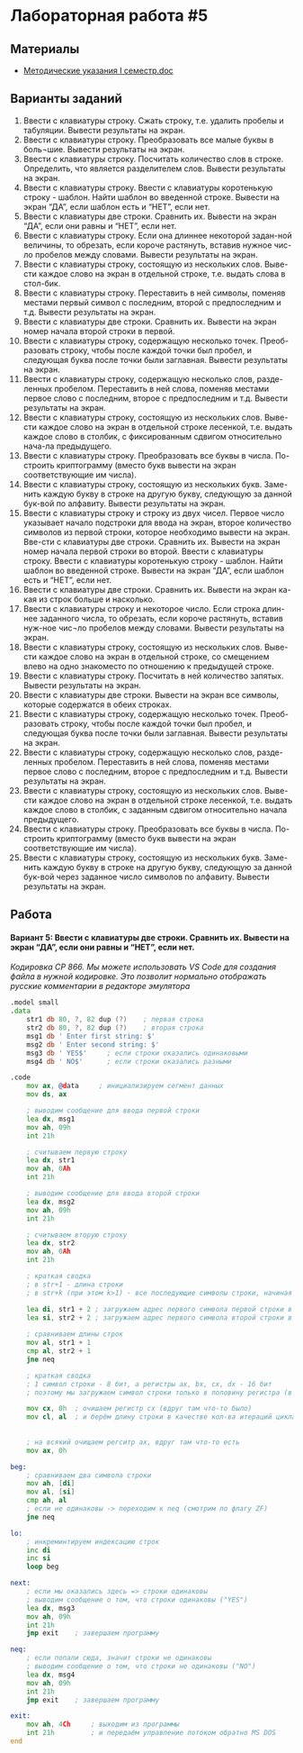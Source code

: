 # Лабораторная работа #5

## Материалы

* [Методические указания I семестр.doc](../%D0%9C%D0%B5%D1%82%D0%BE%D0%B4%D0%B8%D1%87%D0%B5%D1%81%D0%BA%D0%B8%D0%B5%20%D1%83%D0%BA%D0%B0%D0%B7%D0%B0%D0%BD%D0%B8%D1%8F%20I%20%D1%81%D0%B5%D0%BC%D0%B5%D1%81%D1%82%D1%80.doc)

## Варианты заданий

1.	Ввести с клавиатуры строку. Сжать строку, т.е. удалить пробелы и табуляции. Вывести результаты на экран. 
2.	Ввести с клавиатуры строку. Преобразовать все малые буквы в боль¬шие. Вывести результаты на экран. 
3.	Ввести с клавиатуры строку. Посчитать количество слов в строке. Определить, что является разделителем слов. Вывести результаты на экран. 
4.	Ввести с клавиатуры строку. Ввести с клавиатуры коротенькую строку - шаблон. Найти шаблон во введенной строке. Вывести на экран “ДА”, если шаблон есть и “НЕТ”, если нет. 
5.	Ввести с клавиатуры две строки. Сравнить их. Вывести на экран “ДА”, если они равны и “НЕТ”, если нет. 
6.	Ввести с клавиатуры строку. Если она длиннее некоторой задан-ной величины, то обрезать, если короче растянуть, вставив нужное чис-ло пробелов между словами. Вывести результаты на экран. 
7.	Ввести с клавиатуры строку, состоящую из нескольких слов. Выве-сти каждое слово на экран в отдельной строке, т.е. выдать слова в стол-бик. 
8.	Ввести с клавиатуры строку. Переставить в ней символы, поменяв местами первый символ с последним, второй с предпоследним и т.д. Вывести результаты на экран. 
9.	Ввести с клавиатуры две строки. Сравнить их. Вывести на экран номер начала второй строки в первой. 
10.	Ввести с клавиатуры строку, содержащую несколько точек. Преоб-разовать строку, чтобы после каждой точки был пробел, и следующая буква после точки были заглавная. Вывести результаты на экран. 
11.	Ввести с клавиатуры строку, содержащую несколько слов, разде-ленных пробелом. Переставить в ней слова, поменяв местами первое слово с последним, второе с предпоследним и т.д. Вывести результаты на экран. 
12.	Ввести с клавиатуры строку, состоящую из нескольких слов. Выве-сти каждое слово на экран в отдельной строке лесенкой, т.е. выдать каждое слово в столбик, с фиксированным сдвигом относительно нача-ла предыдущего. 
13.	Ввести с клавиатуры строку. Преобразовать все буквы в числа. По-строить криптограмму (вместо букв вывести на экран соответствующие им числа). 
14.	Ввести с клавиатуры строку, состоящую из нескольких букв. Заме-нить каждую букву в строке на другую букву, следующую за данной бук-вой по алфавиту. Вывести результаты на экран.
15.	Ввести с клавиатуры строку и строку из двух чисел. Первое число указывает начало подстроки для ввода на экран, второе количество символов из первой строки, которое необходимо вывести на экран. Вве-сти с клавиатуры две строки. Сравнить их. Вывести на экран номер начала первой строки во второй. Ввести с клавиатуры строку. Ввести с клавиатуры коротенькую строку - шаблон. Найти шаблон во введенной строке. Вывести на экран “ДА”, если шаблон есть и “НЕТ”, если нет. 
16.	Ввести с клавиатуры две строки. Сравнить их. Вывести на экран ка-кая из строк больше и насколько. 
17.	Ввести с клавиатуры строку и некоторое число. Если строка длин-нее заданного числа, то обрезать, если короче растянуть, вставив нуж-ное чис¬ло пробелов между словами. Вывести результаты на экран. 
18.	Ввести с клавиатуры строку, состоящую из нескольких слов. Выве-сти каждое слово на экран в отдельной строке, со смещением влево на одно знакоместо по отношению к предыдущей строке. 
19.	Ввести с клавиатуры строку. Посчитать в ней количество запятых. Вывести результаты на экран.
20.	Ввести с клавиатуры две строки. Вывести на экран все символы, которые содержатся в обеих строках.
21.	Ввести с клавиатуры строку, содержащую несколько точек. Преоб-разовать строку, чтобы после каждой точки был пробел, и следующая буква после точки были заглавная. Вывести результаты на экран. 
22.	Ввести с клавиатуры строку, содержащую несколько слов, разде-ленных пробелом. Переставить в ней слова, поменяв местами первое слово с последним, второе с предпоследним и т.д. Вывести результаты на экран. 
23.	Ввести с клавиатуры строку, состоящую из нескольких слов. Выве-сти каждое слово на экран в отдельной строке лесенкой, т.е. выдать каждое слово в столбик, с заданным сдвигом относительно начала предыдущего. 
24.	Ввести с клавиатуры строку. Преобразовать все буквы в числа. По-строить криптограмму (вместо букв вывести на экран соответствующие им числа).
25.	Ввести с клавиатуры строку, состоящую из нескольких букв. Заме-нить каждую букву в строке на другую букву, следующую за данной бук-вой через заданное число символов по алфавиту. Вывести результаты на экран.


## Работа
#### Вариант 5: Ввести с клавиатуры две строки. Сравнить их. Вывести на экран “ДА”, если они равны и “НЕТ”, если нет.

*Кодировка CP 866. Мы можете использовать VS Code для создания файла в нужной кодировке. Это позволит нормально отображать русские комментарии в редакторе эмулятора*

```asm
.model small
.data
    str1 db 80, ?, 82 dup (?)    ; первая строка
    str2 db 80, ?, 82 dup (?)    ; вторая строка
    msg1 db ' Enter first string: $'
    msg2 db ' Enter second string: $'
    msg3 db ' YES$'     ; если строки оказались одинаковыми
    msg4 db ' NO$'      ; если строки оказались разными

.code
    mov ax, @data     ; инициализируем сегмент данных
    mov ds, ax

    ; выводим сообщение для ввода первой строки
    lea dx, msg1
    mov ah, 09h
    int 21h

    ; считываем первую строку
    lea dx, str1
    mov ah, 0Ah
    int 21h

    ; выводим сообщение для ввода второй строки
    lea dx, msg2
    mov ah, 09h
    int 21h

    ; считываем вторую строку
    lea dx, str2
    mov ah, 0Ah
    int 21h

    ; краткая сводка
    ; в str+1 - длина строки
    ; в str+k (при этом k>1) - все последующие символы строки, начиная с k=2 

    lea di, str1 + 2 ; загружаем адрес первого символа первой строки в регистр SI
    lea si, str2 + 2 ; загружаем адрес первого символа второй строки в регистр DI
    
    ; сравниваем длины строк
    mov al, str1 + 1
    cmp al, str2 + 1
    jne neq

    ; краткая сводка
    ; 1 символ строки - 8 бит, а регистры ax, bx, cx, dx - 16 бит
    ; поэтому мы загружаем символ строки только в половину регистра (в ah или al и т.п.)

    mov cx, 0h  ; очишаем регистр cx (вдруг там что-то было)
    mov cl, al  ; и берём длину строки в качестве кол-ва итераций цикла (если мы здесь, то длины строк у нас одинаковы)
    
    
    ; на всякий очищаем регситр ax, вдруг там что-то есть
    mov ax, 0h

beg:
    ; сравниваем два символа строки
    mov ah, [di]
    mov al, [si]
    cmp ah, al
    ; если не одинаковы -> переходим к neq (смотрим по флагу ZF)            
    jne neq

lo:
    ; инкреминтируем индексацию строк
    inc di
    inc si
    loop beg

next:
    ; если мы оказались здесь => строки одинаковы
    ; выводим сообщение о том, что строки одинаковы ("YES")
    lea dx, msg3
    mov ah, 09h
    int 21h
    jmp exit    ; завершаем программу

neq:
    ; если попали сюда, значит строки не одинаковы
    ; выводим сообщение о том, что строки не одинаковы ("NO") 
    lea dx, msg4
    mov ah, 09h
    int 21h
    jmp exit    ; завершаем программу

exit:
    mov ah, 4Ch     ; выходим из программы
    int 21h         ; и передаём управление потоком обратно MS DOS
end
```
